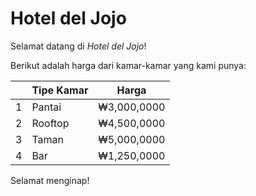 # Hotel del Jojo
Selamat datang di *Hotel del Jojo*!

Berikut adalah harga dari kamar-kamar yang kami punya:

|   | Tipe Kamar    | Harga         |
| - | ------------- | ------------- |
| 1 | Pantai        | ₩3,000,0000   |
| 2 | Rooftop       | ₩4,500,0000   |
| 3 | Taman         | ₩5,000,0000   |
| 4 | Bar           | ₩1,250,0000   |

Selamat menginap!
